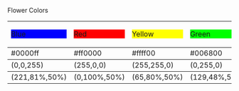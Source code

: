 

Flower Colors
<body>
       <table>
 

 <tr>
             <td><p style="background-color:rgb(0,0,255);">Blue</p></td>
             <td><p style="background-color:rgb(255,0,0);">Red</p></td>
            <td><p style="background-color:rgb(255,255,0);">Yellow</p></td>
           <td><p style="background-color:rgb(0,255,0);">Green</p></td>
    </tr>

<tbody>
        <td>#0000ff</td>
        <td>#ff0000</td>
        <td>#ffff00</td>
        <td>#006800</td>
    </tr>
<tbody>
        <td>(0,0,255)</td>
        <td>(255,0,0)</td>
        <td>(255,255,0)</td>
        <td>(0,255,0)</td>
    </tr>
<tbody>
        <td>(221,81%,50%)</td>
        <td>(0,100%,50%)</td>
        <td>(65,80%,50%)</td>
        <td>(129,48%,50%)</td>
    </tr>
    </table>
</body> 
</html>
